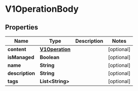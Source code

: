 
# V1OperationBody

## Properties
Name | Type | Description | Notes
------------ | ------------- | ------------- | -------------
**content** | [**V1Operation**](V1Operation.md) |  |  [optional]
**isManaged** | **Boolean** |  |  [optional]
**name** | **String** |  |  [optional]
**description** | **String** |  |  [optional]
**tags** | **List&lt;String&gt;** |  |  [optional]



